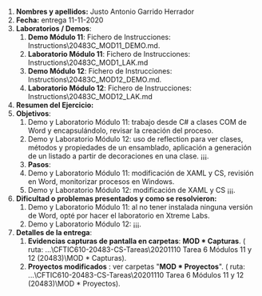 1. **Nombres y apellidos:** Justo Antonio Garrido Herrador
2. **Fecha:** entrega 11-11-2020
3. **Laboratorios / Demos**: 
      1. **Demo Módulo 11**: Fichero de Instrucciones: Instructions\20483C_MOD11_DEMO.md. 
      2. **Laboratorio Módulo 11**: Fichero de Instrucciones: Instructions\20483C_MOD1_LAK.md
      3. **Demo Módulo 12**: Fichero de Instrucciones: Instructions\20483C_MOD12_DEMO.md. 
      4. **Laboratorio Módulo 12**: Fichero de Instrucciones: Instructions\20483C_MOD12_LAK.md
4. **Resumen del Ejercicio:**
1. **Objetivos**: 
      1. Demo y Laboratorio Módulo 11: trabajo desde C# a clases COM de Word y encapsulándolo, revisar la creación del proceso. 
      3. Demo y Laboratorio Módulo 12: uso de reflection para ver clases, métodos y propiedades de un ensamblado, aplicación a generación de un listado a partir de decoraciones en una clase. ¡¡¡.
      3. **Pasos**: 
      1. Demo y Laboratorio Módulo 11: modificación de XAML y CS, revisión en Word, monitorizar procesos en Windows. 
      2. Demo y Laboratorio Módulo 12: modificación de XAML y CS ¡¡¡.  
6. **Dificultad o problemas presentados y como se resolvieron:** 
      1. Demo y Laboratorio Módulo 11: al no tener instalada ninguna versión de Word, opté por hacer el laboratorio en Xtreme Labs. 
      2. Demo y Laboratorio Módulo 12: ¡¡¡.
7. **Detalles de la entrega**:
      1. **Evidencias capturas de pantalla en carpetas**: **MOD * Capturas**. ( ruta: ...\\CFTIC610-20483-CS-Tareas\20201110 Tarea 6 Módulos 11 y 12 (20483)\MOD * Capturas).
      2. **Proyectos modificados** : ver carpetas "**MOD * Proyectos**". ( ruta: ...\CFTIC610-20483-CS-Tareas\20201110 Tarea 6 Módulos 11 y 12 (20483)\MOD * Proyectos).


